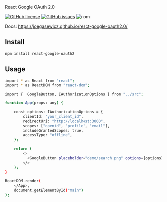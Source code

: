 React Google OAuth 2.0

[![GitHub license](https://img.shields.io/github/license/joegasewicz/react-google-oauth2.0)](https://github.com/joegasewicz/react-google-oauth2.0/blob/main/LICENSE)
[![GitHub issues](https://img.shields.io/github/issues/joegasewicz/react-google-oauth2.0)](https://github.com/joegasewicz/react-google-oauth2.0/issues)
![npm](https://img.shields.io/npm/v/react-google-oauth2)


Docs: https://joegasewicz.github.io/react-google-oauth2.0/

## Install
```bash
npm install react-google-oauth2
```


## Usage
```bash
import * as React from "react";
import * as ReactDOM from "react-dom";

import {  GoogleButton, IAuthorizationOptions } from "../src";

function App(props: any) {

    const options: IAuthorizationOptions = {
        clientId: "your_client_id",
        redirectUri: "http://localhost:3000",
        scopes: ["openid", "profile", "email"],
        includeGrantedScopes: true,
        accessType: "offline",
    };

    return (
        <>
          <GoogleButton placeholder="demo/search.png" options={options} />
        </>
    );
}

ReactDOM.render(
    </App>,
    document.getElementById("main"),
);
```